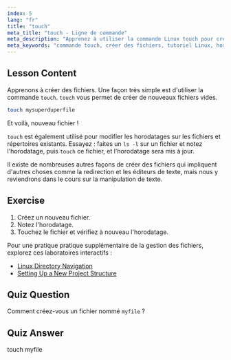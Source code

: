 ```yaml
---
index: 5
lang: "fr"
title: "touch"
meta_title: "touch - Ligne de commande"
meta_description: "Apprenez à utiliser la commande Linux touch pour créer de nouveaux fichiers et mettre à jour les horodatages. Ce guide convivial pour débutants vous aide à comprendre la gestion des fichiers."
meta_keywords: "commande touch, créer des fichiers, tutoriel Linux, horodatages de fichiers, Linux pour débutants, guide Linux, commandes de base"
---
```


## Lesson Content

Apprenons à créer des fichiers. Une façon très simple est d'utiliser la commande `touch`. `touch` vous permet de créer de nouveaux fichiers vides.

```bash
touch mysuperduperfile
```

Et voilà, nouveau fichier !

`touch` est également utilisé pour modifier les horodatages sur les fichiers et répertoires existants. Essayez : faites un `ls -l` sur un fichier et notez l'horodatage, puis `touch` ce fichier, et l'horodatage sera mis à jour.

Il existe de nombreuses autres façons de créer des fichiers qui impliquent d'autres choses comme la redirection et les éditeurs de texte, mais nous y reviendrons dans le cours sur la manipulation de texte.

## Exercise

1. Créez un nouveau fichier.
2. Notez l'horodatage.
3. Touchez le fichier et vérifiez à nouveau l'horodatage.

Pour une pratique pratique supplémentaire de la gestion des fichiers, explorez ces laboratoires interactifs :

- [Linux Directory Navigation](https://labex.io/fr/labs/linux-directory-navigation-387844)
- [Setting Up a New Project Structure](https://labex.io/fr/labs/linux-setting-up-a-new-project-structure-387859)

## Quiz Question

Comment créez-vous un fichier nommé `myfile` ?

## Quiz Answer

touch myfile
